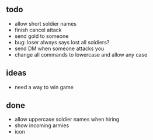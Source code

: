 ## todo

- allow short soldier names
- finish cancel attack
- send gold to someone
- bug: loser always says lost all soldiers?
- send DM when someone attacks you
- change all commands to lowercase and allow any case


## ideas

- need a way to win game


## done

- allow uppercase soldier names when hiring
- show incoming armies
- icon